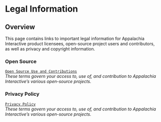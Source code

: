 # Legal Information
## Overview

This page contains links to important legal information for Appalachia Interactive product licensees, open-source project users and contributors, as well as privacy and copyright information.

### Open Source

[`Open Source Use and Contributions`](https://appalachiainteractive.com/legal/open-source/)  
*These terms govern your access to, use of, and contribution to Appalachia Interactive’s various open-source projects.*  

### Privacy Policy

[`Privacy Policy`](https://appalachiainteractive.com/legal/privacy-policy/)  
*These terms govern your access to, use of, and contribution to Appalachia Interactive’s various open-source projects.*  
